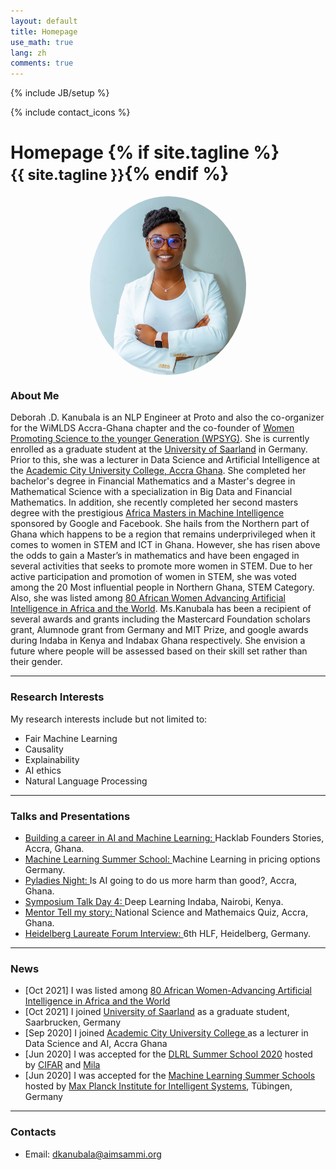 ```yaml
---
layout: default
title: Homepage
use_math: true
lang: zh
comments: true
---
```

{% include JB/setup %}
<div class="page-header">
  <div class="pull-right">
    {% include contact_icons %}
  </div>
  <h1>
    Homepage
    {% if site.tagline %}<br/><small>{{ site.tagline }}</small>{% endif %}
  </h1>
</div>

<style>
img {
  display: block;
  margin-left: auto;
  margin-right: auto;
  width: 50%;
  border-radius: 50%;
}
</style>

<img src="/img/main/kanubala_headshot.jpg" class="center" style="width:250px">


### About Me

Deborah .D. Kanubala is an NLP Engineer at Proto and also the co-organizer for the WiMLDS Accra-Ghana chapter and the co-founder of [Women Promoting Science to the younger Generation (WPSYG)](https://www.linkedin.com/in/women-promoting-science-to-the-younger-association-661a5317b/). She is currently enrolled as a graduate student at the [University of Saarland](https://www.uni-saarland.de/en/home.html) in Germany. Prior to this, she was a lecturer in Data Science and Artificial Intelligence at the [Academic City University College, Accra Ghana](https://acity.edu.gh/). She completed her bachelor's degree in Financial Mathematics and a Master's degree in Mathematical Science with a specialization in Big Data and Financial Mathematics. In addition, she recently completed her second masters degree with the prestigious [Africa Masters in Machine Intelligence](www.aimsammi.org) sponsored by Google and Facebook. She hails from the Northern part of Ghana which happens to be a region that remains underprivileged when it comes to women in STEM and ICT in Ghana. However, she has risen above the odds to gain a Master’s in mathematics and have been engaged in several activities that seeks to promote more women in STEM. Due to her active participation and promotion of women in STEM, she was voted among the  20 Most influential people in Northern Ghana, STEM Category. Also, she was listed among [80 African Women Advancing Artificial Intelligence in Africa and the World](https://africanshapers.com/en/80-african-women-advancing-artificial-intelligence-in-africa-and-the-world/). Ms.Kanubala has been a recipient of several awards and grants including the Mastercard Foundation scholars grant, Alumnode grant from Germany and MIT Prize, and google awards during Indaba in Kenya and Indabax Ghana respectively. She envision a future where people will be assessed based on their skill set rather than their gender.


---

### Research Interests
My research interests include but not limited to:

  - Fair Machine Learning
  - Causality
  - Explainability
  - AI ethics
  - Natural Language Processing


---

### Talks and Presentations
- [Building a career in  AI and Machine Learning: ](https://www.youtube.com/watch?v=ax8y10-orCQ&t=1707s) Hacklab Founders Stories, Accra, Ghana. 
- [ Machine Learning Summer School: ](https://www.youtube.com/watch?v=_uO32s6N2zE&list=PLRdJhevE1cHI3lf8S1-86_I7fk_aw1EfS) Machine Learning in pricing options Germany.
- [Pyladies Night: ](https://pythonghana.blogspot.com/2020/04/pyladies-night-with-deborah-kanubala.html) Is AI going to do us more harm than good?, Accra, Ghana. 
- [Symposium Talk Day 4: ](https://www.youtube.com/watch?v=a5suzFXFI3g&t=42s) Deep Learning Indaba, Nairobi, Kenya. 
- [Mentor Tell my story: ](https://www.facebook.com/NSMQGhana/posts/nsmqwomanoftheweek-is-deborah-kanubala-ms-kanubala-lives-and-breathes-mathematic/1729871123817174/) National Science and Mathemaics Quiz, Accra, Ghana. 
- [Heidelberg Laureate Forum Interview: ](https://www.youtube.com/watch?v=jnUGhiAmv30&t=51s) 6th HLF, Heidelberg, Germany. 



---

### News

- [Oct 2021] I was listed among [80 African Women-Advancing Artificial Intelligence in Africa and the World](https://africanshapers.com/en/80-african-women-advancing-artificial-intelligence-in-africa-and-the-world/#:~:text=80%20African%20Women%20Advancing%20Artificial%20Intelligence%20in%20Africa%20and%20around%20the%20World,-News%20Tech&text=Only%2022%25%20of%20artificial%20intelligence,on%20the%20global%20gender%20gap.)
- [Oct 2021] I joined  [University of Saarland](https://www.uni-saarland.de/en/home.html) as a graduate student, Saarbrucken, Germany
- [Sep 2020] I joined  [Academic City University College ](https://acity.edu.gh/) as a lecturer in Data Science and AI, Accra Ghana
- [Jun 2020] I was accepted for the [DLRL Summer School 2020](https://dlrlsummerschool.ca/) hosted by [CIFAR](https://www.cifar.ca/) and [Mila](https://mila.quebec/en/)
- [Jun 2020] I was accepted for the [Machine Learning Summer Schools](http://mlss.tuebingen.mpg.de/) hosted by [Max Planck Institute for Intelligent Systems](http://is.tuebingen.mpg.de/), Tübingen, Germany



---

### Contacts
- Email: dkanubala@aimsammi.org